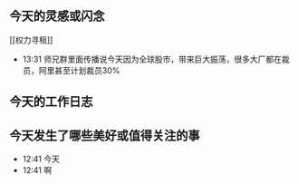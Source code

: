 ## 今天的灵感或闪念

			

[[权力寻租]]
- 13:31 师兄群里面传播说今天因为全球股市，带来巨大振荡，很多大厂都在裁员，阿里甚至计划裁员30%

## 今天的工作日志

## 今天发生了哪些美好或值得关注的事

- 12:41 今天
- 12:41 啊
